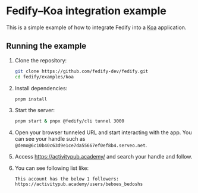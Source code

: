 Fedify–Koa integration example
==============================

This is a simple example of how to integrate Fedify into a [Koa] application.

[Koa]: https://koajs.com/


Running the example
-------------------

 1. Clone the repository:

    ~~~~ sh
    git clone https://github.com/fedify-dev/fedify.git
    cd fedify/examples/koa
    ~~~~

 2. Install dependencies:

    ~~~~ sh
    pnpm install
    ~~~~

 3. Start the server:

    ~~~~ sh
    pnpm start & pnpx @fedify/cli tunnel 3000
    ~~~~

 4. Open your browser tunneled URL and start interacting with the app.
    You can see your handle such as
    `@demo@6c10b40c63d9e1ce7da55667ef0ef8b4.serveo.net`.

 5. Access <https://activitypub.academy/> and search your handle and follow.

 6. You can see following list like:

    ~~~~
    This account has the below 1 followers:
    https://activitypub.academy/users/beboes_bedoshs
    ~~~~
